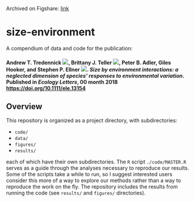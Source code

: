 Archived on Figshare: [link](https://figshare.com/articles/Data_and_code_from_Size-by-environment_interactions_a_neglected_dimension_of_species_responses_to_environmental_variation/6980054)

# size-environment
A compendium of data and code for the publication:

#### Andrew T. Tredennick [![](https://orcid.org/sites/default/files/images/orcid_16x16.png)](https://orcid.org/0000-0003-1254-3339), Brittany J. Teller [![](https://orcid.org/sites/default/files/images/orcid_16x16.png)](https://orcid.org/https://orcid.org/0000-0001-8368-875X), Peter B. Adler, Giles Hooker, and Stephen P. Ellner [![](https://orcid.org/sites/default/files/images/orcid_16x16.png)](https://orcid.org/https://orcid.org/0000-0002-8351-9734). *Size by environment interactions: a neglected dimension of species' responses to environmental variation*. Published in *Ecology Letters*, 00 month 2018 <https://doi.org/10.1111/ele.13154>

## Overview

This repository is organized as a project directory, with subdirectories:

  - `code/`
  - `data/`
  - `figures/`
  - `results/`

each of which have their own subdirectories.
The `R` script `./code/MASTER.R` serves as a guide through the analyses necessary to reproduce our results.
Some of the scripts take a while to run, so I suggest interested users consider this more of a way to explore our methods rather than a way to reproduce the work on the fly.
The repository includes the results from running the code (see `results/` and `figures/` directories).
